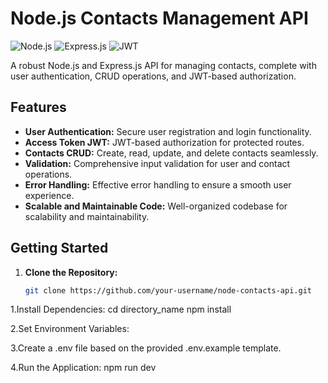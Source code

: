 # Node.js Contacts Management API

![Node.js](https://img.shields.io/badge/Node.js-%3E%3D12-green)
![Express.js](https://img.shields.io/badge/Express.js-%5E4.18.2-blue)
![JWT](https://img.shields.io/badge/JWT-%5E9.0.2-orange)

A robust Node.js and Express.js API for managing contacts, complete with user authentication, CRUD operations, and JWT-based authorization.

## Features

- **User Authentication:** Secure user registration and login functionality.
- **Access Token JWT:** JWT-based authorization for protected routes.
- **Contacts CRUD:** Create, read, update, and delete contacts seamlessly.
- **Validation:** Comprehensive input validation for user and contact operations.
- **Error Handling:** Effective error handling to ensure a smooth user experience.
- **Scalable and Maintainable Code:** Well-organized codebase for scalability and maintainability.

## Getting Started

1. **Clone the Repository:**
   ```bash
   git clone https://github.com/your-username/node-contacts-api.git

1.Install Dependencies:
cd directory_name
npm install

2.Set Environment Variables:

3.Create a .env file based on the provided .env.example template.

4.Run the Application:
npm run dev
